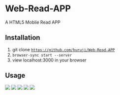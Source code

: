 # Web-Read-APP
A HTML5 Moblie Read APP

## Installation
1. git clone <code>https://github.com/huruji/Web-Read-APP</code>
2. <code>browser-sync start --server </code>
3. view localhost:3000 in your browser


## Usage
![](images/1.jpg)
![](images/2.jpg)
![](images/3.jpg)
![](images/4.jpg)
![](images/5.jpg)